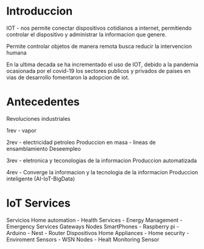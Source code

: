 # Introduccion

IOT - nos permite conectar dispositivos cotidianos a internet, permitiendo controlar el dispositivo y administrar la informacion que genere.

Permite controlar objetos de manera remota
busca reducir la intervencion humana

En la ultima decada se ha incrementado el uso de IOT, debido a la pandemia ocasionada por el covid-19 los sectores publicos y privados de paises en vias de desarrollo fomentaron la adopcion de iot.

# Antecedentes

Revoluciones industriales

1rev - vapor

2rev - electricidad petroleo
    Produccion en masa - lineas de ensamblamiento
    Deseempleo

3rev - eletronica y teconologias de la informacion
    Produccion automatizada

4rev - Converge la informacion y la tecnologia de la informacion
    Produccion inteligente (AI-IoT-BigData)

# IoT Services

Servicios 
    Home automation - Health Services - Energy Management - Emergency Services
Gateways Nodes
    SmartPhones - Raspberry pi - Arduino - Nest - Router
Dispositivos
    Home Appliances - Home security - Enviroment Sensors - WSN Nodes - Healt Monitoring Sensor